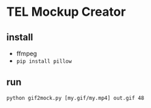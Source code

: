 # TEL Mockup Creator

## install
- ffmpeg
- `pip install pillow`


## run

`python gif2mock.py [my.gif/my.mp4] out.gif 48`